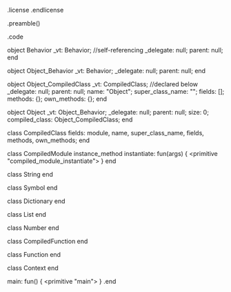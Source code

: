 .license
.endlicense

.preamble()

.code

  object Behavior
    _vt: Behavior; //self-referencing
    _delegate: null;
    parent: null;
  end

  object Object_Behavior
    _vt: Behavior;
    _delegate: null;
    parent: null;
  end

  object Object_CompiledClass
    _vt: CompiledClass; //declared below
    _delegate: null;
    parent: null;
    name: "Object";
    super_class_name: "";
    fields: [];
    methods: {};
    own_methods: {};
  end

  object Object
    _vt: Object_Behavior;
    _delegate: null;
    parent: null;
    size: 0;
    compiled_class: Object_CompiledClass;
  end

  class CompiledClass
    fields: module, name, super_class_name,
            fields, methods, own_methods;
  end

  class CompiledModule
    instance_method instantiate: fun(args) {
      <primitive "compiled_module_instantiate">
    }
  end

  class String
  end

  class Symbol
  end

  class Dictionary
  end

  class List
  end

  class Number
  end

  class CompiledFunction
  end

  class Function
  end

  class Context
  end

  main: fun() {
      <primitive "main">
  }
.end
